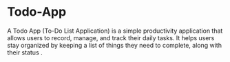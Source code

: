 # Todo-App
A Todo App (To-Do List Application) is a simple productivity application that allows users to record, manage, and track their daily tasks. It helps users stay organized by keeping a list of things they need to complete, along with their status .
